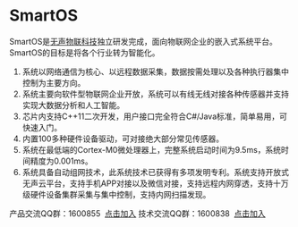# SmartOS
SmartOS是[无声物联科技](http://www.wslink.cn)独立研发完成，面向物联网企业的嵌入式系统平台。SmartOS的目标是将各个行业转为智能化。  
1. 系统以网络通信为核心、以远程数据采集，数据按需处理以及各种执行器集中控制为主要方向。  
2. 系统主要向软件型物联网企业开放，系统可以有线无线对接各种传感器并支持实现大数据分析和人工智能。  
3. 芯片内支持C++11二次开发，用户接口完全符合C#/Java标准，简单易用，可快速入门。  
4. 内置100多种硬件设备驱动，可对接绝大部分常见传感器。  
5. 系统在最低端的Cortex-M0微处理器上，完整系统启动时间为9.5ms，系统时间精度为0.001ms。  
6. 系统具备自动组网技术，此系统技术已获得有多项发明专利。系统支持开放式无声云平台，支持手机APP对接以及微信对接，支持远程内网穿透，支持十万级硬件设备集群采集与集中控制，支持内网扫描发现。  

产品交流QQ群：1600855  [点击加入](http://jq.qq.com/?_wv=1027&k=409pTGq)
技术交流QQ群：1600838  [点击加入](http://jq.qq.com/?_wv=1027&k=409zf1V)
